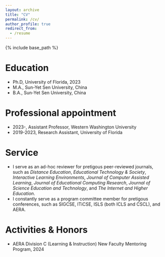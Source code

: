 ```yaml
---
layout: archive
title: "CV"
permalink: /cv/
author_profile: true
redirect_from:
  - /resume
---
```


{% include base_path %}

Education
======
* Ph.D,  University of Florida, 2023
* M.A.,  Sun-Yet Sen University, China
* B.A.,  Sun-Yet Sen University, China

Professional appointment
======
* 2023-, Assistant Professor, Western Washington University
* 2019-2023, Research Assistant, University of Florida
  
Service
======
* I serve as an ad-hoc reviewer for pretigous peer-reviewed journals, such as *Distance Education*, *Educational Technology & Society*, *Interactive Learning Environments*, *Journal of Computer Assisted Learning*, *Journal of Educational Computing Research*, *Journal of Science Education and Technology*, and *The Internet and Higher Education*.
* I constantly serve as a program committee member for pretigous conferences, such as SIGCSE, ITiCSE, ISLS (both ICLS and CSCL), and AERA.

Activities & Honors
======
* AERA Division C (Learning & Instruction) New Faculty Mentoring Program, 2024
